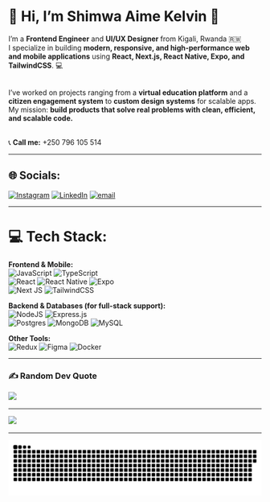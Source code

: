 # 💫 Hi, I’m **Shimwa Aime Kelvin** 👋
I’m a **Frontend Engineer** and **UI/UX Designer** from Kigali, Rwanda 🇷🇼<br>
I specialize in building **modern, responsive, and high-performance web and mobile applications** using **React, Next.js, React Native, Expo, and TailwindCSS**. 💻<br><br>

I’ve worked on projects ranging from a **virtual education platform** and a **citizen engagement system** to **custom design systems** for scalable apps.<br>
My mission: **build products that solve real problems with clean, efficient, and scalable code.**<br><br>

📞 **Call me:** +250 796 105 514

---

## 🌐 Socials:
[![Instagram](https://img.shields.io/badge/Instagram-%23E4405F.svg?logo=Instagram&logoColor=white)](https://instagram.com/shimmw.a) 
[![LinkedIn](https://img.shields.io/badge/LinkedIn-%230077B5.svg?logo=linkedin&logoColor=white)](https://linkedin.com/in/aimekelvin) 
[![email](https://img.shields.io/badge/Email-D14836?logo=gmail&logoColor=white)](mailto:shimwa.aime.kelvin@gmail.com) 

---

# 💻 Tech Stack:
**Frontend & Mobile:**  
![JavaScript](https://img.shields.io/badge/javascript-%23323330.svg?style=for-the-badge&logo=javascript&logoColor=%23F7DF1E) ![TypeScript](https://img.shields.io/badge/typescript-%23007ACC.svg?style=for-the-badge&logo=typescript&logoColor=white)  
![React](https://img.shields.io/badge/react-%2320232a.svg?style=for-the-badge&logo=react&logoColor=%2361DAFB) ![React Native](https://img.shields.io/badge/react_native-%2320232a.svg?style=for-the-badge&logo=react&logoColor=%2361DAFB) ![Expo](https://img.shields.io/badge/expo-1C1E24?style=for-the-badge&logo=expo&logoColor=#D04A37)  
![Next JS](https://img.shields.io/badge/Next-black?style=for-the-badge&logo=next.js&logoColor=white) ![TailwindCSS](https://img.shields.io/badge/tailwindcss-%2338B2AC.svg?style=for-the-badge&logo=tailwind-css&logoColor=white)  

**Backend & Databases (for full-stack support):**  
![NodeJS](https://img.shields.io/badge/node.js-6DA55F?style=for-the-badge&logo=node.js&logoColor=white) ![Express.js](https://img.shields.io/badge/express.js-%23404d59.svg?style=for-the-badge&logo=express&logoColor=%2361DAFB)  
![Postgres](https://img.shields.io/badge/postgres-%23316192.svg?style=for-the-badge&logo=postgresql&logoColor=white) ![MongoDB](https://img.shields.io/badge/MongoDB-%234ea94b.svg?style=for-the-badge&logo=mongodb&logoColor=white) ![MySQL](https://img.shields.io/badge/mysql-4479A1.svg?style=for-the-badge&logo=mysql&logoColor=white)  

**Other Tools:**  
![Redux](https://img.shields.io/badge/redux-%23593d88.svg?style=for-the-badge&logo=redux&logoColor=white) ![Figma](https://img.shields.io/badge/figma-%23F24E1E.svg?style=for-the-badge&logo=figma&logoColor=white) ![Docker](https://img.shields.io/badge/docker-%230db7ed.svg?style=for-the-badge&logo=docker&logoColor=white)  

---

### ✍️ Random Dev Quote
![](https://quotes-github-readme.vercel.app/api?type=horizontal&theme=dark)

---

[![](https://visitcount.itsvg.in/api?id=AimeKelvin&icon=0&color=0)](https://visitcount.itsvg.in)

---

<picture>
  <source media="(prefers-color-scheme: dark)" srcset="https://raw.githubusercontent.com/AimeKelvin/AimeKelvin/output/github-snake-dark.svg" />
  <source media="(prefers-color-scheme: light)" srcset="https://raw.githubusercontent.com/AimeKelvin/AimeKelvin/output/github-snake.svg" />
  <img alt="github-snake" src="https://raw.githubusercontent.com/AimeKelvin/AimeKelvin/output/github-snake.svg" />
</picture>
